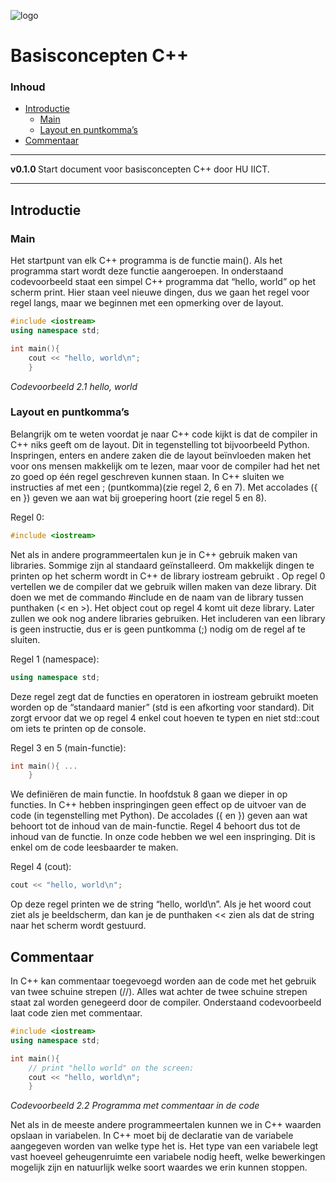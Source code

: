 ![logo](../img/ISO_C++_Logo.svg) [](logo-id)

# Basisconcepten C++[](title-id) <!-- omit in toc -->

### Inhoud[](toc-id) <!-- omit in toc -->

- [Introductie](#introductie)
  - [Main](#main)
  - [Layout en puntkomma’s](#layout-en-puntkommas)
- [Commentaar](#commentaar)

---

**v0.1.0 [](version-id)** Start document voor basisconcepten C++ door HU IICT[](author-id).

---

## Introductie

### Main

Het startpunt van elk C++ programma is de functie main(). Als het programma start wordt deze functie aangeroepen. In onderstaand codevoorbeeld staat een simpel C++ programma dat “hello, world” op het scherm print. Hier staan veel nieuwe dingen, dus we gaan het regel voor regel langs, maar we beginnen met een opmerking over de layout.

```cpp {.line-numbers}
#include <iostream> 
using namespace std;

int main(){ 
    cout << "hello, world\n"; 
    }
```
*Codevoorbeeld 2.1 hello, world*

### Layout en puntkomma’s

Belangrijk om te weten voordat je naar C++ code kijkt is dat de compiler in C++ niks geeft om de layout. Dit in tegenstelling tot bijvoorbeeld Python. Inspringen, enters en andere zaken die de layout beïnvloeden maken het voor ons mensen makkelijk om te lezen, maar voor de compiler had het net zo goed op één regel geschreven kunnen staan. In C++ sluiten we instructies af met een ; (puntkomma)(zie regel 2, 6 en 7). Met accolades ({ en }) geven we aan wat bij groepering hoort (zie regel 5 en 8).

Regel 0:
```cpp
#include <iostream> 
```

Net als in andere programmeertalen kun je in C++ gebruik maken van libraries. Sommige zijn al standaard geïnstalleerd. Om makkelijk dingen te printen op het scherm wordt in C++ de library iostream gebruikt . Op regel 0 vertellen we de compiler dat we gebruik willen maken van deze library. Dit doen we met de commando #include en de naam van de library tussen punthaken (< en >). Het object cout op regel 4 komt uit deze library. Later zullen we ook nog andere libraries gebruiken. Het includeren van een library is geen instructie, dus er is geen puntkomma (;) nodig om de regel af te sluiten.

Regel 1 (namespace):
```cpp
using namespace std;
```
Deze regel zegt dat de functies en operatoren in iostream gebruikt moeten worden op de “standaard manier” (std is een afkorting voor standard). Dit zorgt ervoor dat we op regel 4 enkel cout hoeven te typen en niet std::cout om iets te printen op de console.

Regel 3 en 5 (main-functie):
```cpp
int main(){ ...
    }
```
We definiëren de main functie. In hoofdstuk 8 gaan we dieper in op functies. In C++ hebben inspringingen geen effect op de uitvoer van de code (in tegenstelling met Python). De accolades ({ en }) geven aan wat behoort tot de inhoud  van de main-functie. Regel 4 behoort dus tot de inhoud van de functie. In onze code hebben we wel een inspringing. Dit is enkel om de code leesbaarder te maken.

Regel 4 (cout):
```cpp
cout << "hello, world\n"; 
```
Op deze regel printen we de string “hello, world\n”. Als je het woord cout ziet als je beeldscherm, dan kan je de punthaken << zien als dat de string naar het scherm wordt gestuurd.

## Commentaar
In C++ kan commentaar toegevoegd worden aan de code met het gebruik van twee schuine strepen (//). Alles wat achter de twee schuine strepen staat zal worden genegeerd door de compiler. Onderstaand codevoorbeeld laat code zien met commentaar.

```cpp
#include <iostream> 
using namespace std;

int main(){
    // print "hello world" on the screen: 
    cout << "hello, world\n"; 
    }
```
*Codevoorbeeld 2.2 Programma met commentaar in de code*

Net als in de meeste andere programmeertalen kunnen we in C++ waarden opslaan in variabelen. In C++ moet bij de declaratie van de variabele aangegeven worden van welke type het is. Het type van een variabele legt vast hoeveel geheugenruimte een variabele nodig heeft, welke bewerkingen mogelijk zijn en natuurlijk welke soort waardes we erin kunnen stoppen.

